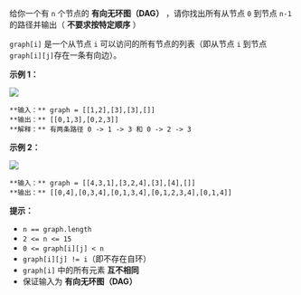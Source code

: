 给你一个有 `n` 个节点的 **有向无环图（DAG）** ，请你找出所有从节点 `0` 到节点 `n-1` 的路径并输出（ **不要求按特定顺序** ）

 `graph[i]` 是一个从节点 `i` 可以访问的所有节点的列表（即从节点 `i` 到节点 `graph[i][j]`存在一条有向边）。



**示例 1：**

![](https://assets.leetcode.com/uploads/2020/09/28/all_1.jpg)

    
    
    **输入：** graph = [[1,2],[3],[3],[]]
    **输出：** [[0,1,3],[0,2,3]]
    **解释：** 有两条路径 0 -> 1 -> 3 和 0 -> 2 -> 3
    

**示例 2：**

![](https://assets.leetcode.com/uploads/2020/09/28/all_2.jpg)

    
    
    **输入：** graph = [[4,3,1],[3,2,4],[3],[4],[]]
    **输出：** [[0,4],[0,3,4],[0,1,3,4],[0,1,2,3,4],[0,1,4]]
    



**提示：**

  * `n == graph.length`
  * `2 <= n <= 15`
  * `0 <= graph[i][j] < n`
  * `graph[i][j] != i`（即不存在自环）
  * `graph[i]` 中的所有元素 **互不相同**
  * 保证输入为 **有向无环图（DAG）**



